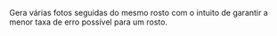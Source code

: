 Gera várias fotos seguidas do mesmo rosto com o intuito de garantir a menor taxa de erro possível para um rosto.
